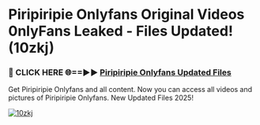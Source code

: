 # Piripiripie Onlyfans Original Videos 0nlyFans Leaked - Files Updated! (10zkj)

<h3>🔴 CLICK HERE 🌐==►► <a href="https://tinyurl.com/ehrbuxhb" rel="nofollow">Piripiripie Onlyfans Updated Files</a></h3>

Get Piripiripie Onlyfans and all content. Now you can access all videos and pictures of Piripiripie Onlyfans. New Updated Files 2025!

[![10zkj](https://i.imgur.com/lVYEuWS.gif)](https://tinyurl.com/ehrbuxhb)
